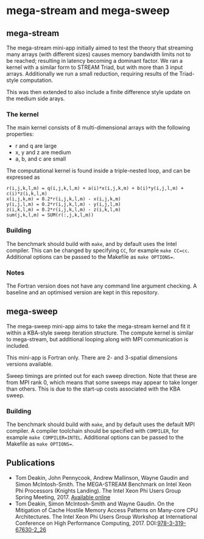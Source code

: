 # mega-stream and mega-sweep

## mega-stream

The mega-stream mini-app initially aimed to test the theory that streaming many arrays (with different sizes)
causes memory bandwidth limits not to be reached; resulting in latency becoming a dominant factor.
We ran a kernel with a similar form to STREAM Triad, but with more than 3 input arrays.
Additionally we run a small reduction, requiring results of the Triad-style computation.

This was then extended to also include a finite difference style update on the medium side arays.

### The kernel

The main kernel consists of 8 multi-dimensional arrays with the following properties:

 * r and q are large
 * x, y and z are medium
 * a, b, and c are small

The computational kernel is found inside a triple-nested loop, and can be expressed as

```
r(i,j,k,l,m) = q(i,j,k,l,m) + a(i)*x(i,j,k,m) + b(i)*y(i,j,l,m) + c(i)*z(i,k,l,m)
x(i,j,k,m) = 0.2*r(i,j,k,l,m) - x(i,j,k,m)
y(i,j,l,m) = 0.2*r(i,j,k,l,m) - y(i,j,l,m)
z(i,k,l,m) = 0.2*r(i,j,k,l,m) - z(i,k,l,m)
sum(j,k,l,m) = SUM(r(:,j,k,l,m))
```

### Building

The benchmark should build with `make`, and by default uses the Intel compiler.
This can be changed by specifying `CC`, for example `make CC=cc`.
Additional options can be passed to the Makefile as `make OPTIONS=`.

### Notes

The Fortran version does not have any command line argument checking.
A baseline and an optimised version are kept in this repository.


## mega-sweep

The mega-sweep mini-app aims to take the mega-stream kernel and fit it within a KBA-style sweep iteration structure.
The compute kernel is similar to mega-stream, but additional looping along with MPI communication is included.

This mini-app is Fortran only. There are 2- and 3-spatial dimensions versions available.

Sweep timings are printed out for each sweep direction. Note that these are from MPI rank 0, which means that some
sweeps may appear to take longer than others. This is due to the start-up costs associated with the KBA sweep.

### Building

The benchmark should build with `make`, and by default uses the default MPI compiler.
A compiler toolchain should be specified with `COMPILER`, for example `make COMPILER=INTEL`.
Additional options can be passed to the Makefile as `make OPTIONS=`.


## Publications

- Tom Deakin, John Pennycook, Andrew Mallinson, Wayne Gaudin and Simon McIntosh-Smith. The MEGA-STREAM Benchmark on Intel Xeon Phi Processors (Knights Landing). The Intel Xeon Phi Users Group Spring Meeting, 2017. [Available online](https://www.ixpug.org/events/spring-2017-emea)
- Tom Deakin, Simon McIntosh-Smith and Wayne Gaudin. On the Mitigation of Cache Hostile Memory Access Patterns on Many-core CPU Architectures. The Intel Xeon Phi Users Group Workshop at International Conference on High Performance Computing, 2017. DOI:[978-3-319-67630-2_26](https://link.springer.com/chapter/10.1007/978-3-319-67630-2_26)

